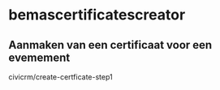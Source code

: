 # bemascertificatescreator

## Aanmaken van een certificaat voor een evemement

civicrm/create-certficate-step1
